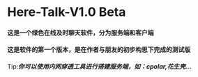 # Here-Talk-V1.0 Beta
#### 这是一个绿色在线及时聊天软件，分为服务端和客户端
#### 这是软件的第一个版本，是在作者与朋友的初步构思下完成的测试版
Tip:***你可以使用内网穿透工具进行搭建服务端，如：cpolar,花生壳...***

